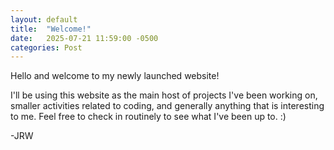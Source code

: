```yaml
---
layout: default
title:  "Welcome!"
date:   2025-07-21 11:59:00 -0500
categories: Post
---
```


Hello and welcome to my newly launched website!

I'll be using this website as the main host of projects I've been working on, smaller activities related to coding, and generally anything that is interesting to me. Feel free to check in routinely to see what I've been up to. :)

-JRW